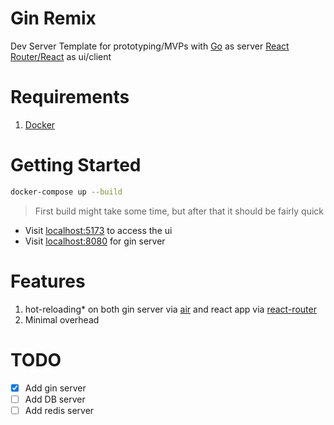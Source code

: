 # Gin Remix

Dev Server Template for prototyping/MVPs with [Go](https://go.dev/) as server [React Router/React](https://reactrouter.com/) as ui/client


# Requirements

1. [Docker](https://www.docker.com/)


# Getting Started

```bash
docker-compose up --build
```

> First build might take some time, but after that it should be fairly quick

- Visit [localhost:5173](http://localhost:5173) to access the ui
- Visit [localhost:8080](http://localhost:8080) for gin server


# Features

1. hot-reloading* on both gin server via [air](https://github.com/air-verse/air) and react app via [react-router](https://reactrouter.com/)
2. Minimal overhead


# TODO


- [x] Add gin server
- [ ] Add DB server
- [ ] Add redis server